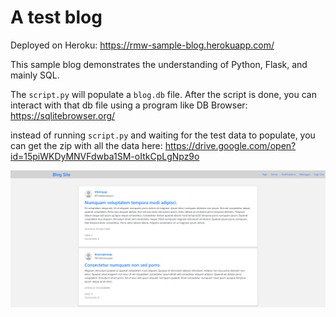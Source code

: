 # A test blog

Deployed on Heroku: https://rmw-sample-blog.herokuapp.com/

This sample blog demonstrates the understanding of Python, Flask, and mainly SQL.

The `script.py` will populate a `blog.db` file. After the script is done, you can interact with that db file using a program like DB Browser: https://sqlitebrowser.org/

instead of running `script.py` and waiting for the test data to populate, you can get the zip with all the data here: https://drive.google.com/open?id=15piWKDyMNVFdwba1SM-oItkCpLgNpz9o

![Sample Blog](wallpaper.PNG)
